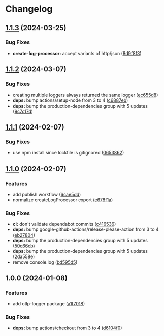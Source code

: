 # Changelog

## [1.1.3](https://github.com/Vunovati/otlp-logger/compare/v1.1.2...v1.1.3) (2024-03-25)


### Bug Fixes

* **create-log-processor:** accept variants of http/json ([8d9f8f3](https://github.com/Vunovati/otlp-logger/commit/8d9f8f3c15933a5787146266baecedf677261e7f))

## [1.1.2](https://github.com/Vunovati/otlp-logger/compare/v1.1.1...v1.1.2) (2024-03-07)


### Bug Fixes

* creating multiple loggers always returned the same logger ([ec655d8](https://github.com/Vunovati/otlp-logger/commit/ec655d8b84e85c8683cc8b7fa11e219e37831d50))
* **deps:** bump actions/setup-node from 3 to 4 ([c6887eb](https://github.com/Vunovati/otlp-logger/commit/c6887eb580d81725e283013df564cf19acdc709f))
* **deps:** bump the production-dependencies group with 5 updates ([9c7c17d](https://github.com/Vunovati/otlp-logger/commit/9c7c17d19d8291ec148f6a3413aff79d1d90039c))

## [1.1.1](https://github.com/Vunovati/otlp-logger/compare/v1.1.0...v1.1.1) (2024-02-07)


### Bug Fixes

* use npm install since lockfile is gitignored ([0653862](https://github.com/Vunovati/otlp-logger/commit/065386253b653caf49636c208a42c4ab9894334c))

## [1.1.0](https://github.com/Vunovati/otlp-logger/compare/v1.0.0...v1.1.0) (2024-02-07)


### Features

* add publish workflow ([6cae5dd](https://github.com/Vunovati/otlp-logger/commit/6cae5dd5dc092062be4039df4482b5bb7cb755d0))
* normalize createLogProcessor export ([e678f1a](https://github.com/Vunovati/otlp-logger/commit/e678f1add545038145ee5d6667992a05f796d54b))


### Bug Fixes

* **ci:** don't validate dependabot commits ([c416536](https://github.com/Vunovati/otlp-logger/commit/c4165362da8bd278a63d053ab4c8346ab148161d))
* **deps:** bump google-github-actions/release-please-action from 3 to 4 ([eb27804](https://github.com/Vunovati/otlp-logger/commit/eb27804af56cc60d8e3a23710553790d9d814d28))
* **deps:** bump the production-dependencies group with 5 updates ([50c66cb](https://github.com/Vunovati/otlp-logger/commit/50c66cb52d47106288780c471bc90d99fda929f7))
* **deps:** bump the production-dependencies group with 5 updates ([2da558e](https://github.com/Vunovati/otlp-logger/commit/2da558e84e063e8877f00224753bf1fc0361242a))
* remove console.log ([bd595d5](https://github.com/Vunovati/otlp-logger/commit/bd595d58a98e9f763f6a18a94ce3b724b5c75ebd))

## 1.0.0 (2024-01-08)


### Features

* add otlp-logger package ([a1f7018](https://github.com/Vunovati/otlp-logger/commit/a1f7018af0cf0569b49f102256792b6f0ffee1fc))


### Bug Fixes

* **deps:** bump actions/checkout from 3 to 4 ([d6104f0](https://github.com/Vunovati/otlp-logger/commit/d6104f02e9ce22de9cf6eda01e5e0a01b87e4449))
